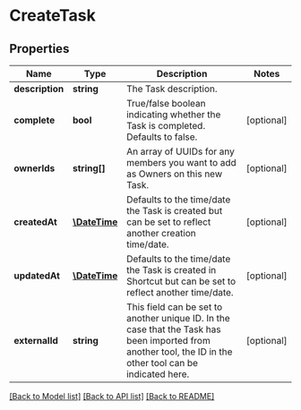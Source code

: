 # CreateTask

## Properties
Name | Type | Description | Notes
------------ | ------------- | ------------- | -------------
**description** | **string** | The Task description. | 
**complete** | **bool** | True/false boolean indicating whether the Task is completed. Defaults to false. | [optional] 
**ownerIds** | **string[]** | An array of UUIDs for any members you want to add as Owners on this new Task. | [optional] 
**createdAt** | [**\DateTime**](\DateTime.md) | Defaults to the time/date the Task is created but can be set to reflect another creation time/date. | [optional] 
**updatedAt** | [**\DateTime**](\DateTime.md) | Defaults to the time/date the Task is created in Shortcut but can be set to reflect another time/date. | [optional] 
**externalId** | **string** | This field can be set to another unique ID. In the case that the Task has been imported from another tool, the ID in the other tool can be indicated here. | [optional] 

[[Back to Model list]](../../README.md#documentation-for-models) [[Back to API list]](../../README.md#documentation-for-api-endpoints) [[Back to README]](../../README.md)

